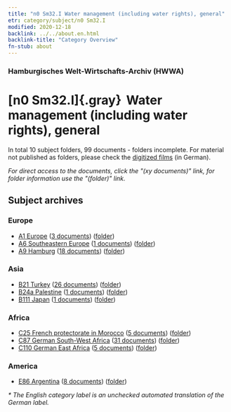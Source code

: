 ```yaml
---
title: "n0 Sm32.I Water management (including water rights), general"
etr: category/subject/n0 Sm32.I
modified: 2020-12-18
backlink: ../../about.en.html
backlink-title: "Category Overview"
fn-stub: about
---
```


### Hamburgisches Welt-Wirtschafts-Archiv (HWWA)
# [n0 Sm32.I]{.gray}&#8201; Water management (including water rights), general&#160; 





In total 10 subject folders, 99 documents - folders incomplete.
For material not published as folders, please check the [digitized films](/film/h1_sh) (in German).

_For direct access to the documents, click the "(xy documents)" link, for folder information use the "(folder)" link._

## Subject archives



### Europe

- [A1 Europe](../../../geo/about.en.html#A1) (<a href="https://dfg-viewer.de/show/?tx_dlf[id]=https://pm20.zbw.eu/mets/sh/1408xx/140892/1458xx/145827/public.mets.en.xml" target="_blank">3 documents</a>) ([folder](http://purl.org/pressemappe20/folder/sh/140892,145827))
- [A6 Southeastern Europe](../../../geo/about.en.html#A6) (<a href="https://dfg-viewer.de/show/?tx_dlf[id]=https://pm20.zbw.eu/mets/sh/1409xx/140900/1458xx/145827/public.mets.en.xml" target="_blank">1 documents</a>) ([folder](http://purl.org/pressemappe20/folder/sh/140900,145827))
- [A9 Hamburg](../../../geo/about.en.html#A9) (<a href="https://dfg-viewer.de/show/?tx_dlf[id]=https://pm20.zbw.eu/mets/sh/1409xx/140905/1458xx/145827/public.mets.en.xml" target="_blank">18 documents</a>) ([folder](http://purl.org/pressemappe20/folder/sh/140905,145827))

### Asia

- [B21 Turkey](../../../geo/about.en.html#B21) (<a href="https://dfg-viewer.de/show/?tx_dlf[id]=https://pm20.zbw.eu/mets/sh/1411xx/141111/1458xx/145827/public.mets.en.xml" target="_blank">26 documents</a>) ([folder](http://purl.org/pressemappe20/folder/sh/141111,145827))
- [B24a Palestine](../../../geo/about.en.html#B24a) (<a href="https://dfg-viewer.de/show/?tx_dlf[id]=https://pm20.zbw.eu/mets/sh/1411xx/141115/1458xx/145827/public.mets.en.xml" target="_blank">1 documents</a>) ([folder](http://purl.org/pressemappe20/folder/sh/141115,145827))
- [B111 Japan](../../../geo/about.en.html#B111) (<a href="https://dfg-viewer.de/show/?tx_dlf[id]=https://pm20.zbw.eu/mets/sh/1412xx/141272/1458xx/145827/public.mets.en.xml" target="_blank">1 documents</a>) ([folder](http://purl.org/pressemappe20/folder/sh/141272,145827))

### Africa

- [C25 French protectorate in Morocco](../../../geo/about.en.html#C25) (<a href="https://dfg-viewer.de/show/?tx_dlf[id]=https://pm20.zbw.eu/mets/sh/1413xx/141358/1458xx/145827/public.mets.en.xml" target="_blank">5 documents</a>) ([folder](http://purl.org/pressemappe20/folder/sh/141358,145827))
- [C87 German South-West Africa](../../../geo/about.en.html#C87) (<a href="https://dfg-viewer.de/show/?tx_dlf[id]=https://pm20.zbw.eu/mets/sh/1414xx/141450/1458xx/145827/public.mets.en.xml" target="_blank">31 documents</a>) ([folder](http://purl.org/pressemappe20/folder/sh/141450,145827))
- [C110 German East Africa](../../../geo/about.en.html#C110) (<a href="https://dfg-viewer.de/show/?tx_dlf[id]=https://pm20.zbw.eu/mets/sh/1414xx/141471/1458xx/145827/public.mets.en.xml" target="_blank">5 documents</a>) ([folder](http://purl.org/pressemappe20/folder/sh/141471,145827))

### America

- [E86 Argentina](../../../geo/about.en.html#E86) (<a href="https://dfg-viewer.de/show/?tx_dlf[id]=https://pm20.zbw.eu/mets/sh/1416xx/141692/1458xx/145827/public.mets.en.xml" target="_blank">8 documents</a>) ([folder](http://purl.org/pressemappe20/folder/sh/141692,145827))


_* The English category label is an unchecked automated translation of the German label._


